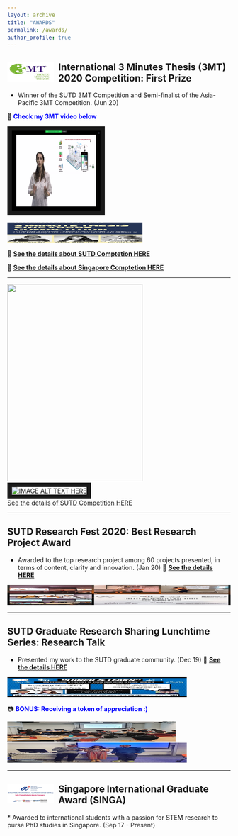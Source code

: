 ```yaml
---
layout: archive
title: "AWARDS"
permalink: /awards/
author_profile: true
---
```


<div>
<img align="left" width="105" height="45" src="/images/3MT.jpg" style="margin-right: 10px"> 
<h2>
International 3 Minutes Thesis (3MT) 2020 Competition: First Prize 
</h2> 
</div> 

* Winner of the SUTD 3MT Competition and Semi-finalist of the Asia-Pacific 3MT Competition. (Jun 20)


:movie_camera: <span style="color:blue">**Check my 3MT video below**</span> 

<a href="http://www.youtube.com/watch?feature=player_embedded&v=sZr9oafkFgc&t=1s
" target="_blank"><img src="/images/3MT_video.png"
alt="IMAGE ALT TEXT HERE" width="200" height="180" border="10" /></a>


<img width="305" height="45" src="/images/3MT_poster.jpg"> 

:bell: **[See the details about SUTD Comptetion HERE](https://www.facebook.com/SUTDGSA/posts/903648743485009)**

:bell: **[See the details about Singapore Comptetion HERE](https://www.facebook.com/SUTDGSA/posts/963077754208774)**

---

<div class="grid-container">
  <div class="grid-item item1">
  <img width="305" height="445" src="https://images.samsung.com/is/image/samsung/sg-fhd-t5300-ua43t6000akxxs-frontblack-220764447?$PD_GALLERY_L_JPG$">
  </div>
  <div class="grid-item">
  <a href="http://www.youtube.com/watch?feature=player_embedded&v=sZr9oafkFgc&t=1s
" target="_blank"><img src="https://images.samsung.com/is/image/samsung/sg-fhd-t5300-ua43t6000akxxs-frontblack-220764447?$PD_GALLERY_L_JPG$"
alt="IMAGE ALT TEXT HERE" width="200" height="180" border="10" /></a>
  </div>
  <div class="grid-item">
    
  <div>
       <a href="https://www.facebook.com/SUTDGSA/posts/903648743485009">See the details of SUTD Competition HERE</a>
    </div>
 </div>
 </div>
 
 ----



## SUTD Research Fest 2020: Best Research Project Award 
* Awarded to the top research project among 60 projects presented, in terms of content, clarity
 and innovation. (Jan 20)
:bell: **[See the details HERE](https://www.facebook.com/photo.php?fbid=10158052075084791&amp;set=p.10158052075084791&amp;type=3)**

<img width="505" height="45" src="/images/award2.jpg"> 

---

## SUTD Graduate Research Sharing Lunchtime Series: Research Talk
* Presented my work to the SUTD graduate community. (Dec 19)
:bell: **[See the details HERE](https://www.facebook.com/SUTDGSA/posts/759548147895070)**

<img width="405" height="45" src="/images/researchtalk2.jpg"> 


:camera: <span style="color:blue">**BONUS: Receiving a token of appreciation :)**</span> 

<img width="380" height="45" src="/images/researchtalk.jpg"> 
<img width="405" height="45" src="/images/award3.jpg"> 

---

<div>
<img align="left" width="105" height="45" src="/images/singa.jpg" style="margin-right: 10px"> 
<h2>
Singapore International Graduate Award (SINGA) 
</h2> 
</div> 
* Awarded to international students with a passion for STEM research to purse PhD studies in Singapore. (Sep 17 - Present)